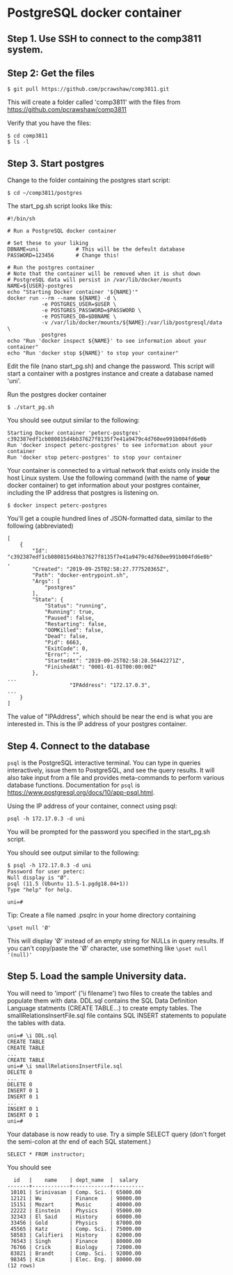 # PostgreSQL docker container

## Step 1. Use SSH to connect to the comp3811 system.

## Step 2: Get the files

```
$ git pull https://github.com/pcrawshaw/comp3811.git
```

This will create a folder called 'comp3811' with the files from https://github.com/pcrawshaw/comp3811

Verify that you have the files:

```
$ cd comp3811
$ ls -l 
```

## Step 3. Start postgres

Change to the folder containing the postgres start script:

```
$ cd ~/comp3811/postgres
```

The start_pg.sh script looks like this:

```shell
#!/bin/sh

# Run a PostgreSQL docker container

# Set these to your liking
DBNAME=uni            # This will be the defeult database
PASSWORD=123456       # Change this!

# Run the postgres container
# Note that the container will be removed when it is shut down
# PostgreSQL data will persist in /var/lib/docker/mounts
NAME=${USER}-postgres
echo "Starting Docker container '${NAME}'"
docker run --rm --name ${NAME} -d \
           -e POSTGRES_USER=$USER \
           -e POSTGRES_PASSWORD=$PASSWORD \
           -e POSTGRES_DB=$DBNAME \
           -v /var/lib/docker/mounts/${NAME}:/var/lib/postgresql/data \
           postgres
echo "Run 'docker inspect ${NAME}' to see information about your container"
echo "Run 'docker stop ${NAME}' to stop your container"
```

Edit the file (nano start_pg.sh) and change the password.
This script will start a container with a postgres instance and create a database named 'uni'.

Run the postgres docker container

```
$ ./start_pg.sh
```

You should see output similar to the following:

```
Starting Docker container 'peterc-postgres'
c392387edf1cb080815d4bb37627f8135f7e41a9479c4d760ee991b004fd6e0b
Run 'docker inspect peterc-postgres' to see information about your container
Run 'docker stop peterc-postgres' to stop your container
```

Your container is connected to a virtual network that exists only inside the host Linux system. 
Use the following command (with the name of **your** docker container) to get information about your postgres container, including the IP address
that postgres is listening on.

```
$ docker inspect peterc-postgres
```

You'll get a couple hundred lines of JSON-formatted data, similar to the following (abbreviated)

```
[
    {
        "Id": "c392387edf1cb080815d4bb37627f8135f7e41a9479c4d760ee991b004fd6e0b"
,
        "Created": "2019-09-25T02:58:27.777520365Z",
        "Path": "docker-entrypoint.sh",
        "Args": [
            "postgres"
        ],
        "State": {
            "Status": "running",
            "Running": true,
            "Paused": false,
            "Restarting": false,
            "OOMKilled": false,
            "Dead": false,
            "Pid": 6663,
            "ExitCode": 0,
            "Error": "",
            "StartedAt": "2019-09-25T02:58:28.56442271Z",
            "FinishedAt": "0001-01-01T00:00:00Z"
        },
...
                    "IPAddress": "172.17.0.3",
...
    }
]
```

The value of "IPAddress", which should be near the end is what you are interested in. This is the IP address of your postgres container.

## Step 4. Connect to the database

```psql``` is the PostgreSQL interactive terminal. You can type in queries interactively, issue them to PostgreSQL, and see the query results. It will also take input from a file and provides meta-commands to perform various database functions. Documentation for ```psql``` is https://www.postgresql.org/docs/10/app-psql.html.

Using the IP address of your container, connect using psql:

```
psql -h 172.17.0.3 -d uni
```

You will be prompted for the password you specified in the start_pg.sh script.

You should see output similar to the following:
```
$ psql -h 172.17.0.3 -d uni
Password for user peterc:
Null display is "Ø".
psql (11.5 (Ubuntu 11.5-1.pgdg18.04+1))
Type "help" for help.

uni=#
```

Tip: Create a file named .psqlrc in your home directory containing 

```
\pset null 'Ø'
```
This will display 'Ø' instead of an empty string for NULLs in query results. If you can't copy/paste the 'Ø' character, use something like ```\pset null '(null)'```

## Step 5. Load the sample University data.

You will need to 'import' ('\i filename') two files to create the tables and populate them with data.
DDL.sql contains the SQL Data Definition Language statments (CREATE TABLE...) to create empty 
tables. The smallRelationsInsertFile.sql file contains  SQL INSERT statements to populate the tables with data.

```
uni=# \i DDL.sql
CREATE TABLE
CREATE TABLE
...
CREATE TABLE
uni=# \i smallRelationsInsertFile.sql
DELETE 0
...
DELETE 0
INSERT 0 1
INSERT 0 1
...
INSERT 0 1
INSERT 0 1
uni=#
```
Your database is now ready to use. Try a simple SELECT query (don't forget the semi-colon at thr end
of each SQL statement.)

```
SELECT * FROM instructor;
``` 

You should see
```
  id   |    name    | dept_name  |  salary
-------+------------+------------+----------
 10101 | Srinivasan | Comp. Sci. | 65000.00
 12121 | Wu         | Finance    | 90000.00
 15151 | Mozart     | Music      | 40000.00
 22222 | Einstein   | Physics    | 95000.00
 32343 | El Said    | History    | 60000.00
 33456 | Gold       | Physics    | 87000.00
 45565 | Katz       | Comp. Sci. | 75000.00
 58583 | Califieri  | History    | 62000.00
 76543 | Singh      | Finance    | 80000.00
 76766 | Crick      | Biology    | 72000.00
 83821 | Brandt     | Comp. Sci. | 92000.00
 98345 | Kim        | Elec. Eng. | 80000.00
(12 rows)
```
